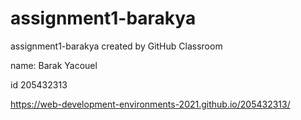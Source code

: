 # assignment1-barakya
assignment1-barakya created by GitHub Classroom


name: Barak Yacouel


id 205432313

https://web-development-environments-2021.github.io/205432313/

